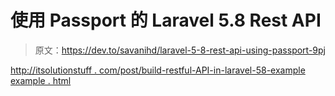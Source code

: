 # 使用 Passport 的 Laravel 5.8 Rest API

> 原文：<https://dev.to/savanihd/laravel-5-8-rest-api-using-passport-9pj>

[http://itsolutionstuff . com/post/build-restful-API-in-laravel-58-example example . html](http://itsolutionstuff.com/post/build-restful-api-in-laravel-58-exampleexample.html)